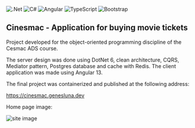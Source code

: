 ![.Net](https://img.shields.io/badge/.NET-5C2D91?style=for-the-badge&logo=.net&logoColor=white) ![C#](https://img.shields.io/badge/c%23-%23239120.svg?style=for-the-badge&logo=c-sharp&logoColor=white) ![Angular](https://img.shields.io/badge/angular-%23DD0031.svg?style=for-the-badge&logo=angular&logoColor=white) ![TypeScript](https://img.shields.io/badge/typescript-%23007ACC.svg?style=for-the-badge&logo=typescript&logoColor=white) ![Bootstrap](https://img.shields.io/badge/bootstrap-%238511FA.svg?style=for-the-badge&logo=bootstrap&logoColor=white)

## Cinesmac - Application for buying movie tickets

Project developed for the object-oriented programming discipline of the Cesmac ADS course.

The server design was done using DotNet 6, clean architecture, CQRS, Mediator pattern, Postgres database and cache with Redis. The client application was made using Angular 13.

The final project was containerized and published at the following address:

https://cinesmac.genesluna.dev

Home page image:

![site image](https://res.cloudinary.com/dxylve8nt/image/upload/c_scale,w_500/v1668702207/Cinesmac/cinesmac.jpg)
